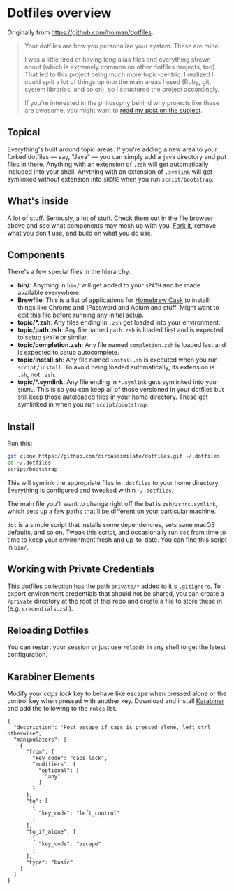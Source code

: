 # Dotfiles overview

Originally from https://github.com/holman/dotfiles:

>Your dotfiles are how you personalize your system. These are mine.
>
>I was a little tired of having long alias files and everything strewn about
(which is extremely common on other dotfiles projects, too). That led to this
project being much more topic-centric. I realized I could split a lot of things
up into the main areas I used (Ruby, git, system libraries, and so on), so I
structured the project accordingly.
>
>If you're interested in the philosophy behind why projects like these are
awesome, you might want to [read my post on the
subject](http://zachholman.com/2010/08/dotfiles-are-meant-to-be-forked/).

## Topical

Everything's built around topic areas. If you're adding a new area to your
forked dotfiles — say, "Java" — you can simply add a `java` directory and put
files in there. Anything with an extension of `.zsh` will get automatically
included into your shell. Anything with an extension of `.symlink` will get
symlinked without extension into `$HOME` when you run `script/bootstrap`.

## What's inside

A lot of stuff. Seriously, a lot of stuff. Check them out in the file browser
above and see what components may mesh up with you.
[Fork it](https://github.com/circAssimilate/dotfiles/fork), remove what you don't
use, and build on what you do use.

## Components

There's a few special files in the hierarchy.

- **bin/**: Anything in `bin/` will get added to your `$PATH` and be made
  available everywhere.
- **Brewfile**: This is a list of applications for [Homebrew Cask](http://caskroom.io) to install: things like Chrome and 1Password and Adium and stuff. Might want to edit this file before running any initial setup.
- **topic/\*.zsh**: Any files ending in `.zsh` get loaded into your
  environment.
- **topic/path.zsh**: Any file named `path.zsh` is loaded first and is
  expected to setup `$PATH` or similar.
- **topic/completion.zsh**: Any file named `completion.zsh` is loaded
  last and is expected to setup autocomplete.
- **topic/install.sh**: Any file named `install.sh` is executed when you run `script/install`. To avoid being loaded automatically, its extension is `.sh`, not `.zsh`.
- **topic/\*.symlink**: Any file ending in `*.symlink` gets symlinked into
  your `$HOME`. This is so you can keep all of those versioned in your dotfiles
  but still keep those autoloaded files in your home directory. These get
  symlinked in when you run `script/bootstrap`.

## Install

Run this:

```sh
git clone https://github.com/circAssimilate/dotfiles.git ~/.dotfiles
cd ~/.dotfiles
script/bootstrap
```

This will symlink the appropriate files in `.dotfiles` to your home directory.
Everything is configured and tweaked within `~/.dotfiles`.

The main file you'll want to change right off the bat is `zsh/zshrc.symlink`,
which sets up a few paths that'll be different on your particular machine.

`dot` is a simple script that installs some dependencies, sets sane macOS
defaults, and so on. Tweak this script, and occasionally run `dot` from
time to time to keep your environment fresh and up-to-date. You can find
this script in `bin/`.

## Working with Private Credentials

This dotfiles collection has the path `private/*` added to it's `.gitignore`.
To export environment credentials that should not be shared, you can
create a `/private` directory at the root of this repo and create a file
to store these in (e.g. `credentials.zsh`).

## Reloading Dotfiles

You can restart your session or just use `reload!` in any shell to get the latest configuration.

## Karabiner Elements

Modify your _caps lock_ key to behave like escape when pressed alone or the control key when pressed with another key. Download and install [Karabiner](https://karabiner-elements.pqrs.org/) and add the following to the `rules` list.

```
{
  "description": "Post escape if caps is pressed alone, left_ctrl otherwise",
  "manipulators": [
    {
      "from": {
        "key_code": "caps_lock",
        "modifiers": {
          "optional": [
            "any"
          ]
        }
      },
      "to": [
        {
          "key_code": "left_control"
        }
      ],
      "to_if_alone": [
        {
          "key_code": "escape"
        }
      ],
      "type": "basic"
    }
  ]
}
```
